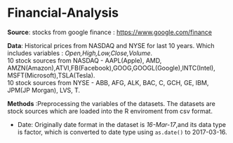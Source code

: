 # Financial-Analysis  
  
  **Source**: stocks from google finance : https://www.google.com/finance  
  
  **Data**: Historical prices from NASDAQ and NYSE for last 10 years. Which includes variables : *Open,High,Low,Close,Volume*.  
            10 stock sources from NASDAQ - AAPL(Apple), AMD, AMZN(Amazon),ATVI,FB(Facebook),GOOG,GOOGL(Google),INTC(Intel),  
            MSFT(Microsoft),TSLA(Tesla).  
            10 stock sources from NYSE - ABB, AFG, ALK, BAC, C, GCH, GE, IBM, JPM(JP Morgan), LVS, T.  
            
   
  **Methods** :Preprocessing the variables of the datasets. The datasets are stock sources which are loaded into the R enviroment from csv format.  
  * Date: Originally date format in the dataset is *16-Mar-17*,and its data type is factor, which is converted to date type using ```as.date()``` to 2017-03-16.
  
            
            
 


